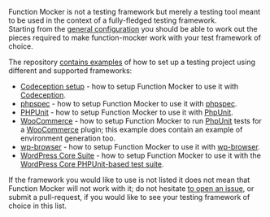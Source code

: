 Function Mocker is not a testing framework but merely a testing tool meant to be used in the context of a fully-fledged testing framework.  
Starting from the [general configuration](general-configuration.md) you should be able to work out the pieces required to make function-mocker work with your test framework of choice.  

The repository [contains examples](https://github.com/lucatume/function-mocker/tree/master/examples) of how to set up a testing project using different and supported frameworks:

* [Codeception setup](https://github.com/lucatume/function-mocker/tree/master/examples/codeception) - how to setup Function Mocker to use it with [Codeception](http://codeception.com/ "Codeception - BDD-style PHP testing.").  
* [phpspec](https://github.com/lucatume/function-mocker/tree/master/examples/phpspec) - how to setup Function Mocker to use it with [phpspec](https://www.phpspec.net/en/stable/).  
* [PHPUnit](https://github.com/lucatume/function-mocker/tree/master/examples/phpunit) - how to setup Function Mocker to use it with [PhpUnit](https://phpunit.de/ "PHPUnit – The PHP Testing Framework").
* [WooCommerce](https://github.com/lucatume/function-mocker/tree/master/examples/woocommerce-env) - how to setup Function Mocker to run [PhpUnit](https://phpunit.de/ "PHPUnit – The PHP Testing Framework") tests for a [WooCommerce][8508-0001] plugin; this example does contain an example of environment generation too.  
* [wp-browser](https://github.com/lucatume/function-mocker/tree/master/examples/wp-browser) - how to setup Function Mocker to use it with [wp-browser](https://github.com/lucatume/wp-browser "lucatume/wp-browser · GitHub").
* [WordPress Core Suite](https://github.com/lucatume/function-mocker/tree/master/examples/wp-core-suite) - how to setup Function Mocker to use it with the [WordPress Core PHPUnit-based test suite][8508-0002].

If the framework you would like to use is not listed it does not mean that Function Mocker will not work with it; do not hesitate [to open an issue](https://github.com/lucatume/function-mocker/issues/new), or submit a pull-request, if you would like to see your testing framework of choice in this list.  

[8508-0001]: https://wordpress.org/plugins/woocommerce/
[8508-0002]: https://make.wordpress.org/core/handbook/testing/automated-testing/phpunit/

